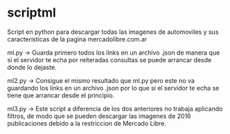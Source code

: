 # scriptml
Script en python para descargar todas las imagenes de automoviles y sus características de la pagina mercadolibre.com.ar

ml.py -> Guarda primero todos los links en un archivo .json de manera que si el servidor te echa por reiteradas consultas se puede arrancar desde donde lo dejaste.

ml2.py -> Consigue el mismo resultado que ml.py pero este no va guardando los links en un archivo .json por lo que si el servidor te echa se tiene que arrancar desde el principio.

ml3.py -> Este script a diferencia de los dos anteriores no trabaja aplicando filtros, de modo que se pueden descargar las imagenes de 2016 publicaciones debido a la restriccion de Mercado Libre.

